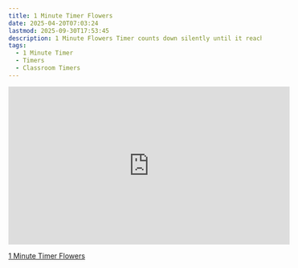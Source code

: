 ```yaml
---
title: 1 Minute Timer Flowers
date: 2025-04-20T07:03:24
lastmod: 2025-09-30T17:53:45
description: 1 Minute Flowers Timer counts down silently until it reaches 0:00 and then makes a sound to show time is up
tags:
  - 1 Minute Timer
  - Timers
  - Classroom Timers
---
```


<div class="iframe-16-9-container">
<iframe class="youTubeIframe" width="560" height="315" src="https://www.youtube.com/embed/eJcQddOhfLk" title="YouTube video player" frameborder="0" allow="accelerometer; autoplay; clipboard-write; encrypted-media; gyroscope; picture-in-picture; web-share" referrerpolicy="strict-origin-when-cross-origin" allowfullscreen></iframe>
</div>

[1 Minute Timer Flowers](https://youtu.be/eJcQddOhfLk)
